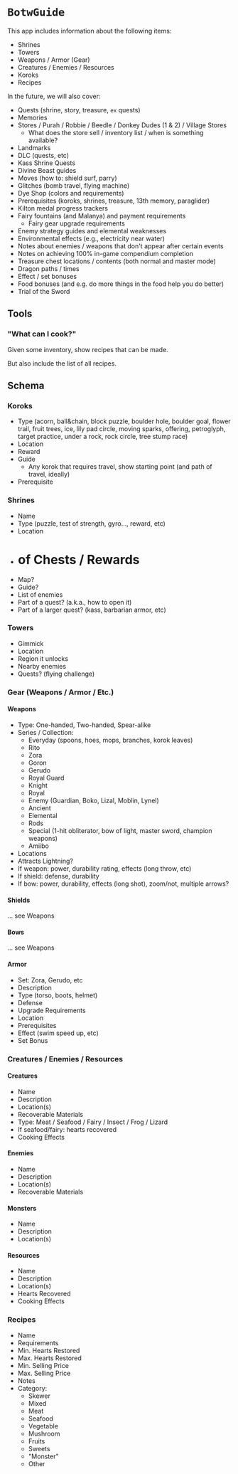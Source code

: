 # `BotwGuide`

This app includes information about the following items:

- Shrines
- Towers
- Weapons / Armor (Gear)
- Creatures / Enemies / Resources
- Koroks
- Recipes

In the future, we will also cover:

- Quests (shrine, story, treasure, `ex` quests)
- Memories
- Stores / Purah / Robbie / Beedle / Donkey Dudes (1 & 2) / Village Stores
    - What does the store sell / inventory list / when is something available?
- Landmarks
- DLC (quests, etc)
- Kass Shrine Quests
- Divine Beast guides
- Moves (how to: shield surf, parry)
- Glitches (bomb travel, flying machine)
- Dye Shop (colors and requirements)
- Prerequisites (koroks, shrines, treasure, 13th memory, paraglider)
- Kilton medal progress trackers
- Fairy fountains (and Malanya) and payment requirements
    - Fairy gear upgrade requirements
- Enemy strategy guides and elemental weaknesses
- Environmental effects (e.g., electricity near water)
- Notes about enemies / weapons that don't appear after certain events
- Notes on achieving 100% in-game compendium completion
- Treasure chest locations / contents (both normal and master mode)
- Dragon paths / times
- Effect / set bonuses
- Food bonuses (and e.g. do more things in the food help you do better)
- Trial of the Sword


## Tools

### "What can I cook?"

Given some inventory, show recipes that can be made.

But also include the list of all recipes. 


## Schema

### Koroks
- Type (acorn, ball&chain, block puzzle, boulder hole, boulder goal, flower trail, fruit trees, ice, lily pad circle, moving sparks, offering, petroglyph, target practice, under a rock, rock circle, tree stump race)
- Location
- Reward
- Guide
    - Any korok that requires travel, show starting point (and path of travel, ideally)
- Prerequisite


### Shrines
- Name
- Type (puzzle, test of strength, gyro…, reward, etc)
- Location
- # of Chests / Rewards
- Map?
- Guide?
- List of enemies
- Part of a quest? (a.k.a., how to open it)
- Part of a larger quest? (kass, barbarian armor, etc)


### Towers
- Gimmick
- Location
- Region it unlocks
- Nearby enemies
- Quests? (flying challenge)


### Gear (Weapons / Armor / Etc.)
#### Weapons
- Type: One-handed, Two-handed, Spear-alike
- Series / Collection: 
    - Everyday (spoons, hoes, mops, branches, korok leaves)
    - Rito
    - Zora
    - Goron
    - Gerudo
    - Royal Guard
    - Knight
    - Royal
    - Enemy (Guardian, Boko, Lizal, Moblin, Lynel)
    - Ancient
    - Elemental
    - Rods
    - Special (1-hit obliterator, bow of light, master sword, champion weapons)
    - Amiibo
- Locations
- Attracts Lightning?
- If weapon: power, durability rating, effects (long throw, etc)
- If shield: defense, durability
- If bow: power, durability, effects (long shot), zoom/not, multiple arrows?

#### Shields
... see Weapons

#### Bows
... see Weapons
 
#### Armor
- Set: Zora, Gerudo, etc
- Description
- Type (torso, boots, helmet)
- Defense
- Upgrade Requirements
- Location
- Prerequisites
- Effect (swim speed up, etc)
- Set Bonus


### Creatures / Enemies / Resources
#### Creatures
- Name
- Description
- Location(s)
- Recoverable Materials
- Type: Meat / Seafood / Fairy / Insect / Frog / Lizard
- If seafood/fairy: hearts recovered
- Cooking Effects

#### Enemies
- Name
- Description
- Location(s)
- Recoverable Materials

#### Monsters
- Name
- Description
- Location(s) 

#### Resources
- Name
- Description
- Location(s)
- Hearts Recovered
- Cooking Effects


### Recipes
- Name
- Requirements
- Min. Hearts Restored
- Max. Hearts Restored
- Min. Selling Price
- Max. Selling Price
- Notes
- Category: 
    - Skewer
    - Mixed
    - Meat
    - Seafood
    - Vegetable
    - Mushroom
    - Fruits
    - Sweets
    - "Monster"
    - Other
